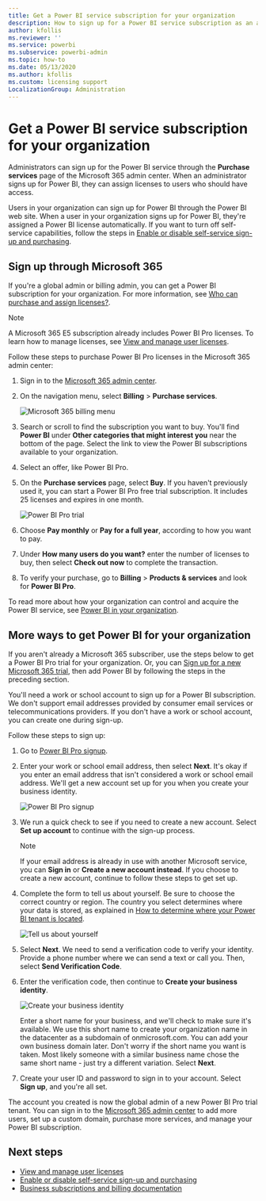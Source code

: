 ```yaml
---
title: Get a Power BI service subscription for your organization
description: How to sign up for a Power BI service subscription as an admin and purchase licenses in bulk.
author: kfollis
ms.reviewer: ''
ms.service: powerbi
ms.subservice: powerbi-admin
ms.topic: how-to
ms.date: 05/13/2020
ms.author: kfollis
ms.custom: licensing support
LocalizationGroup: Administration
---
```


# Get a Power BI service subscription for your organization

Administrators can sign up for the Power BI service through the **Purchase services** page of the Microsoft 365 admin center. When an administrator signs up for Power BI, they can assign licenses to users who should have access.

Users in your organization can sign up for Power BI through the Power BI web site. When a user in your organization signs up for Power BI, they're assigned a Power BI license automatically. If you want to turn off self-service capabilities, follow the steps in [Enable or disable self-service sign-up and purchasing](service-admin-disable-self-service.md).

## Sign up through Microsoft 365

If you're a global admin or billing admin, you can get a Power BI subscription for your organization. For more information, see [Who can purchase and assign licenses?](service-admin-licensing-organization.md#who-can-purchase-and-assign-licenses).

> [!NOTE]
>
> A Microsoft 365 E5 subscription already includes Power BI Pro licenses. To learn how to manage licenses, see [View and manage user licenses](service-admin-manage-licenses.md).
>
>

Follow these steps to purchase Power BI Pro licenses in the Microsoft 365 admin center:

1. Sign in to the [Microsoft 365 admin center](https://admin.microsoft.com).

2. On the navigation menu, select **Billing** > **Purchase services**.
  
   ![Microsoft 365 billing menu](media/service-admin-org-subscription/m365-billing-menu.png)

3. Search or scroll to find the subscription you want to buy. You'll find **Power BI** under **Other categories that might interest you** near the bottom of the page. Select the link to view the Power BI subscriptions available to your organization.

4. Select an offer, like Power BI Pro.

5. On the **Purchase services** page, select **Buy**. If you haven't previously used it, you can start a Power BI Pro free trial subscription. It includes 25 licenses and expires in one month.

   ![Power BI Pro trial](media/service-admin-org-subscription/m365-org-free-trial-pro.png)

6. Choose **Pay monthly** or **Pay for a full year**, according to how you want to pay.

7. Under **How many users do you want?** enter the number of licenses to buy, then select **Check out now** to complete the transaction.

8. To verify your purchase, go to **Billing** > **Products & services** and look for  **Power BI Pro**.

To read more about how your organization can control and acquire the Power BI service, see [Power BI in your organization](/microsoft-365/admin/misc/power-bi-in-your-organization?view=o365-worldwide).

## More ways to get Power BI for your organization

If you aren't already a Microsoft 365 subscriber, use the steps below to get a Power BI Pro trial for your organization. Or, you can [Sign up for a new Microsoft 365 trial](service-admin-signing-up-for-power-bi-with-a-new-office-365-trial.md), then add Power BI by following the steps in the preceding section.

You'll need a work or school account to sign up for a Power BI subscription. We don't support email addresses provided by consumer email services or telecommunications providers. If you don't have a work or school account, you can create one during sign-up.

Follow these steps to sign up:

1. Go to [Power BI Pro signup](https://signup.microsoft.com/create-account/signup?OfferId=d59682f3-3e3b-4686-9c00-7c7c1c736085&ali=1&products=d59682f3-3e3b-4686-9c00-7c7c1c736085). 

2. Enter your work or school email address, then select **Next**. It's okay if you enter an email address that isn't considered a work or school email address. We'll get a new account set up for you when you create your business identity.

   ![Power BI Pro signup](media/service-admin-org-subscription/power-bi-pro-admins.png)

3. We run a quick check to see if you need to create a new account. Select **Set up account** to continue with the sign-up process.

   > [!NOTE]
   >If your email address is already in use with another Microsoft service, you can **Sign in** or **Create a new account instead**. If you choose to create a new account, continue to follow these steps to get set up.
>
>
 
4. Complete the form to tell us about yourself. Be sure to choose the correct country or region. The country you select determines where your data is stored, as explained in [How to determine where your Power BI tenant is located](service-admin-where-is-my-tenant-located.md#how-to-determine-where-your-power-bi-tenant-is-located).

   ![Tell us about yourself](media/service-admin-org-subscription/tell-about-yourself.png)

5. Select **Next**. We need to send a verification code to verify your identity. Provide a phone number where we can send a text or call you. Then, select **Send Verification Code**.

6. Enter the verification code, then continue to **Create your business identity**.

   ![Create your business identity](media/service-admin-org-subscription/business-identity.png)

    Enter a short name for your business, and we'll check to make sure it's available. We use this short name to create your organization name in the datacenter as a subdomain of onmicrosoft.com. You can add your own business domain later. Don't worry if the short name you want is taken. Most likely someone with a similar business name chose the same short name - just try a different variation. Select **Next**.
    
7. Create your user ID and password to sign in to your account. Select **Sign up**, and you're all set.

The account you created is now the global admin of a new Power BI Pro trial tenant. You can sign in to the [Microsoft 365 admin center](https://admin.microsoft.com) to add more users, set up a custom domain, purchase more services, and manage your Power BI subscription.

## Next steps

- [View and manage user licenses](service-admin-manage-licenses.md)
- [Enable or disable self-service sign-up and purchasing](service-admin-disable-self-service.md)
- [Business subscriptions and billing documentation](/microsoft-365/commerce/?view=o365-worldwide)